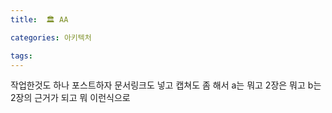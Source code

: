 ```yaml
---
title:  🏛 AA

categories: 아키텍처

tags: 
---
```


  
  
작업한것도 하나 포스트하자 문서링크도 넣고 캡쳐도 좀 해서 a는 뭐고 2장은 뭐고 b는 2장의 근거가 되고 뭐 이런식으로  
